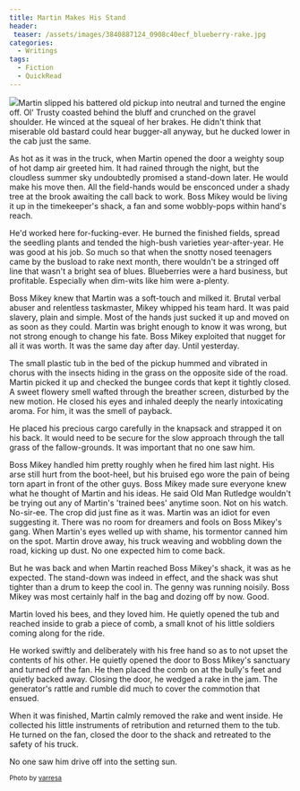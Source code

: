 ```yaml
---
title: Martin Makes His Stand
header:
 teaser: /assets/images/3840887124_0908c40ecf_blueberry-rake.jpg
categories:
  - Writings
tags:
  - Fiction
  - QuickRead
---
```

<img src="https://douglangille.github.io/assets/images/3840887124_0908c40ecf_blueberry-rake.jpg">Martin slipped his battered old pickup into neutral and turned the engine off. Ol' Trusty coasted behind the bluff and crunched on the gravel shoulder. He winced at the squeal of her brakes. He didn't think that miserable old bastard could hear bugger-all anyway, but he ducked lower in the cab just the same.

As hot as it was in the truck, when Martin opened the door a weighty soup of hot damp air greeted  him. It had rained through the night, but the cloudless summer sky undoubtedly promised a stand-down later. He would make his move then. All the field-hands would be ensconced under a shady tree at the brook awaiting the call back to work. Boss Mikey would be living it up in the timekeeper's shack, a fan and some wobbly-pops within hand's reach.

He'd worked here for-fucking-ever. He burned the finished fields, spread the seedling plants and tended the high-bush varieties year-after-year. He was good at his job. So much so that when the snotty nosed teenagers came by the busload to rake next month, there wouldn't be a stringed off line that wasn't a bright sea of blues. Blueberries were a hard business, but profitable. Especially when dim-wits like him were a-plenty.

Boss Mikey knew that Martin was a soft-touch and milked it.  Brutal verbal abuser and relentless taskmaster, Mikey whipped his team hard. It was paid slavery, plain and simple. Most of the hands just sucked it up and moved on as soon as they could. Martin was bright enough to know it was wrong, but not strong enough to change his fate. Boss Mikey exploited that nugget for all it was worth. It was the same day after day. Until yesterday.

The small plastic tub in the bed of the pickup hummed and vibrated in chorus with the insects hiding in the grass on the opposite side of the road. Martin picked it up and checked the bungee cords that kept it tightly closed. A sweet flowery smell wafted through the breather screen, disturbed by the new motion. He closed his eyes and inhaled deeply the nearly intoxicating aroma. For him, it was the smell of payback.

He placed his precious cargo carefully in the knapsack and strapped it on his back. It would need to be secure for the slow approach through the tall grass of the fallow-grounds. It was important that no one saw him.

Boss Mikey handled him pretty roughly when he fired him last night. His arse still hurt from the boot-heel, but his bruised ego wore the pain of being torn apart in front of the other guys. Boss Mikey made sure everyone knew what he thought of Martin and his ideas. He said Old Man Rutledge wouldn't be trying out any of Martin's 'trained bees' anytime soon. Not on his watch. No-sir-ee. The crop did just fine as it was. Martin was an idiot for even suggesting it. There was no room for dreamers and fools on Boss Mikey's gang. When Martin's eyes welled up with shame, his tormentor canned him on the spot. Martin drove away, his truck weaving and wobbling down the road, kicking up dust. No one expected him to come back.

But he was back and when Martin reached Boss Mikey's shack, it was as he expected. The stand-down was indeed in effect, and the shack was shut tighter than a drum to keep the cool in. The genny was running noisily. Boss Mikey was most certainly half in the bag and dozing off by now. Good.

Martin loved his bees, and they loved him. He quietly opened the tub and reached inside to grab a piece of comb, a small knot of his little soldiers coming along for the ride.

He worked swiftly and deliberately with his free hand so as to not upset the contents of his other. He quietly opened the door to Boss Mikey's sanctuary and turned off the fan. He then placed the comb on at the bully's feet and quietly backed away. Closing the door, he wedged a rake in the jam. The generator's rattle and rumble did much to cover the commotion that ensued.

When it was finished, Martin calmly removed the rake and went inside. He collected his little instruments of retribution and returned them to the tub. He turned on the fan, closed the door to the shack and retreated to the safety of his truck.

No one saw him drive off into the setting sun.

<small>Photo by <a href="http://www.flickr.com/photos/61494616@N00/3840887124">varresa</a></small>